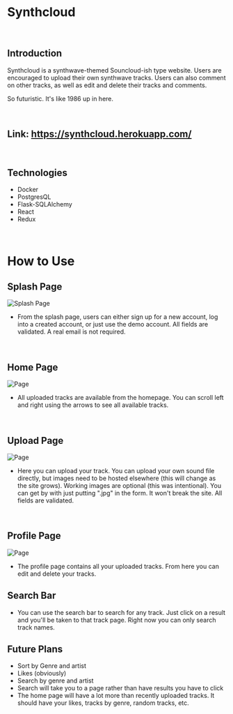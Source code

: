 # Synthcloud

<br/>

## Introduction
Synthcloud is a synthwave-themed Souncloud-ish type website.  Users are encouraged to upload their own synthwave tracks.  Users can also comment on other tracks, as well as edit and delete their tracks and comments. 

So futuristic.  It's like 1986 up in here.

<br/>

## Link: https://synthcloud.herokuapp.com/

<br/>

## Technologies
* Docker
* PostgresQL
* Flask-SQLAlchemy
* React
* Redux

<br/>

# How to Use
## Splash Page
![Splash Page](https://i.imgur.com/Vz3Dxqx.png)
* From the splash page, users can either sign up for a new account, log into a created account, or just use the demo account.  All fields are validated.  A real email is not required.

<br/>

## Home Page
![Page](https://i.imgur.com/usL6P6c.png)
* All uploaded tracks are available from the homepage.  You can scroll left and right using the arrows to see all available tracks.

<br/>

## Upload Page
![Page](https://i.imgur.com/Gt3jbYj.png)
* Here you can upload your track.  You can upload your own sound file directly, but images need to be hosted elsewhere (this will change as the site grows).  Working images are optional (this was intentional).  You can get by with just putting ".jpg" in the form.  It won't break the site.  All fields are validated.

<br/>

## Profile Page
![Page](https://i.imgur.com/gKfRQp1.png)
* The profile page contains all your uploaded tracks.  From here you can edit and delete your tracks.

## Search Bar
* You can use the search bar to search for any track. Just click on a result and you'll be taken to that track page.  Right now you can only search track names.  

## Future Plans
* Sort by Genre and artist
* Likes (obviously)
* Search by genre and artist
* Search will take you to a page rather than have results you have to click 
* The home page will have a lot more than recently uploaded tracks.  It should have your likes, tracks by genre, random tracks, etc.  
